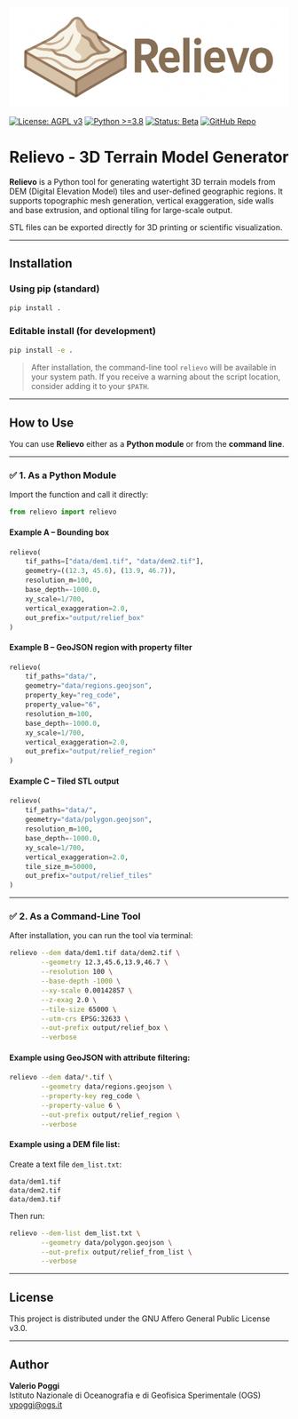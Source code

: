 ![Relievo Logo](logo/relievo_logo.png)

[![License: AGPL v3](https://img.shields.io/badge/License-AGPL%20v3-blue.svg)](https://www.gnu.org/licenses/agpl-3.0)
[![Python >=3.8](https://img.shields.io/badge/Python-3.8%2B-blue.svg)](https://www.python.org/)
[![Status: Beta](https://img.shields.io/badge/status-beta-yellow)]()
[![GitHub Repo](https://img.shields.io/badge/github-relievo-lightgrey?logo=github)](https://github.com/yourname/relievo)

# Relievo - 3D Terrain Model Generator

**Relievo** is a Python tool for generating watertight 3D terrain models 
from DEM (Digital Elevation Model) tiles and user-defined geographic regions. 
It supports topographic mesh generation, vertical exaggeration, 
side walls and base extrusion, and optional tiling for large-scale output.

STL files can be exported directly for 3D printing or scientific visualization.

---

## Installation

### Using pip (standard)

```bash
pip install .
```

### Editable install (for development)

```bash
pip install -e .
```

> After installation, the command-line tool `relievo` will be available in your system path.
> If you receive a warning about the script location, consider adding it to your `$PATH`.

---

## How to Use

You can use **Relievo** either as a **Python module** or from the **command line**.

---

### ✅ 1. As a Python Module

Import the function and call it directly:

```python
from relievo import relievo
```

#### Example A – Bounding box

```python
relievo(
    tif_paths=["data/dem1.tif", "data/dem2.tif"],
    geometry=((12.3, 45.6), (13.9, 46.7)),
    resolution_m=100,
    base_depth=-1000.0,
    xy_scale=1/700,
    vertical_exaggeration=2.0,
    out_prefix="output/relief_box"
)
```

#### Example B – GeoJSON region with property filter

```python
relievo(
    tif_paths="data/",
    geometry="data/regions.geojson",
    property_key="reg_code",
    property_value="6",
    resolution_m=100,
    base_depth=-1000.0,
    xy_scale=1/700,
    vertical_exaggeration=2.0,
    out_prefix="output/relief_region"
)
```

#### Example C – Tiled STL output

```python
relievo(
    tif_paths="data/",
    geometry="data/polygon.geojson",
    resolution_m=100,
    base_depth=-1000.0,
    xy_scale=1/700,
    vertical_exaggeration=2.0,
    tile_size_m=50000,
    out_prefix="output/relief_tiles"
)
```

---

### ✅ 2. As a Command-Line Tool

After installation, you can run the tool via terminal:

```bash
relievo --dem data/dem1.tif data/dem2.tif \
        --geometry 12.3,45.6,13.9,46.7 \
        --resolution 100 \
        --base-depth -1000 \
        --xy-scale 0.00142857 \
        --z-exag 2.0 \
        --tile-size 65000 \
        --utm-crs EPSG:32633 \
        --out-prefix output/relief_box \
        --verbose
```

#### Example using GeoJSON with attribute filtering:

```bash
relievo --dem data/*.tif \
        --geometry data/regions.geojson \
        --property-key reg_code \
        --property-value 6 \
        --out-prefix output/relief_region \
        --verbose
```

#### Example using a DEM file list:

Create a text file `dem_list.txt`:

```
data/dem1.tif
data/dem2.tif
data/dem3.tif
```

Then run:

```bash
relievo --dem-list dem_list.txt \
        --geometry data/polygon.geojson \
        --out-prefix output/relief_from_list \
        --verbose
```

---

## License

This project is distributed under the GNU Affero General Public License v3.0.

---

## Author

**Valerio Poggi**  
Istituto Nazionale di Oceanografia e di Geofisica Sperimentale (OGS)  
vpoggi@ogs.it
